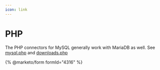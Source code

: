 ```yaml
---
icon: link
---
```


# PHP

The PHP connectors for MySQL generally work with MariaDB as well. See [mysql.php](https://php.net/manual/en/mysql.php) and [downloads.php](https://php.net/downloads.php)

{% @marketo/form formId="4316" %}
